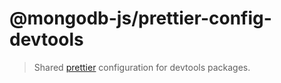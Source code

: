# @mongodb-js/prettier-config-devtools

> Shared [prettier][prettier] configuration for devtools packages.

[prettier]: https://prettier.io/
